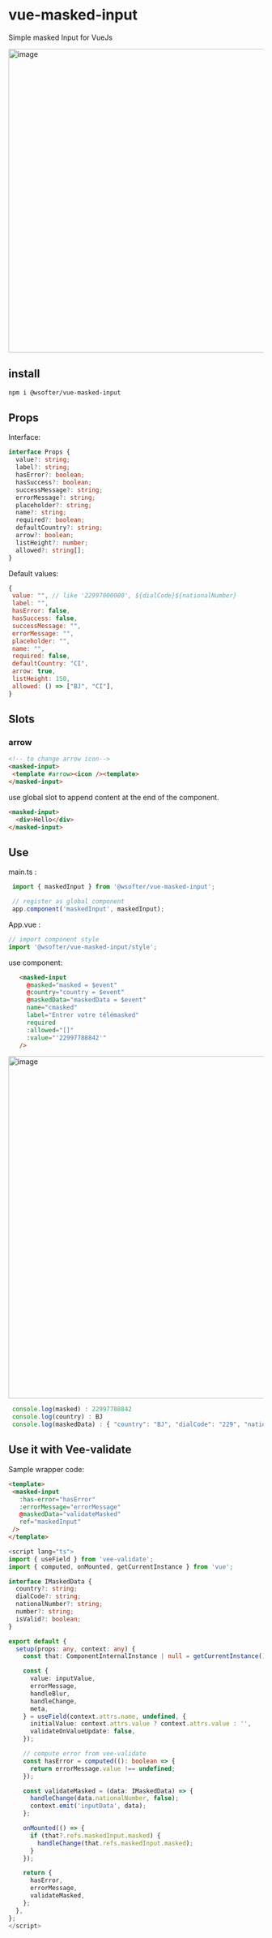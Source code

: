 # vue-masked-input

Simple masked Input for VueJs

<img width="599" alt="image" src="https://user-images.githubusercontent.com/92580505/182828046-989095ca-f6bf-420e-92fc-98fb99dab25e.png">


## install
```sh
npm i @wsofter/vue-masked-input
```


## Props
  Interface:
  ```ts
  interface Props {
    value?: string;
    label?: string;
    hasError?: boolean;
    hasSuccess?: boolean;
    successMessage?: string;
    errorMessage?: string;
    placeholder?: string;
    name?: string;
    required?: boolean;
    defaultCountry?: string;
    arrow?: boolean;
    listHeight?: number;
    allowed?: string[];
 }
  ```

 Default values:
 ```js
 {
  value: "", // like '22997000000', ${dialCode}${nationalNumber}
  label: "",
  hasError: false,
  hasSuccess: false,
  successMessage: "",
  errorMessage: "",
  placeholder: "",
  name: "",
  required: false,
  defaultCountry: "CI",
  arrow: true,
  listHeight: 150,
  allowed: () => ["BJ", "CI"],
 }
 ```

 ## Slots

 ### arrow
 ```html
 <!-- to change arrow icon-->
 <masked-input>
  <template #arrow><icon /><template>
 </masked-input>
 ```

 use global slot to append content at the end of the component.
 ```html
 <masked-input>
   <div>Hello</div>
 </masked-input>
 ```


## Use
 main.ts :
 ```js
  import { maskedInput } from '@wsofter/vue-masked-input';

  // register as global component
  app.component('maskedInput', maskedInput);
 ```
 App.vue :
 ```js
 // import component style
 import '@wsofter/vue-masked-input/style';
 ```

 use component:
 ```html
    <masked-input
      @masked="masked = $event"
      @country="country = $event"
      @maskedData="maskedData = $event"
      name="cmasked"
      label="Entrer votre télémasked"
      required
      :allowed="[]"
      :value="'22997788842'"
    />
 ```
 <img width="675" alt="image" src="https://user-images.githubusercontent.com/92580505/182823223-6be9aa4c-b4d8-4835-aaae-8b79052c0caf.png">

 ```js
  console.log(masked) : 22997788842
  console.log(country) : BJ
  console.log(maskedData) : { "country": "BJ", "dialCode": "229", "nationalNumber": "97788842", "number": "+22997788842", "isValid": true }
 ```

 ## Use it with Vee-validate

 Sample wrapper code:

 ```html
 <template>
  <masked-input
    :has-error="hasError"
    :errorMessage="errorMessage"
    @maskedData="validateMasked"
    ref="maskedInput"
  />
</template>
```
```ts
<script lang="ts">
import { useField } from 'vee-validate';
import { computed, onMounted, getCurrentInstance } from 'vue';

interface IMaskedData {
  country?: string;
  dialCode?: string;
  nationalNumber?: string;
  number?: string;
  isValid?: boolean;
}

export default {
  setup(props: any, context: any) {
    const that: ComponentInternalInstance | null = getCurrentInstance();

    const {
      value: inputValue,
      errorMessage,
      handleBlur,
      handleChange,
      meta,
    } = useField(context.attrs.name, undefined, {
      initialValue: context.attrs.value ? context.attrs.value : '',
      validateOnValueUpdate: false,
    });

    // compute error from vee-validate
    const hasError = computed((): boolean => {
      return errorMessage.value !== undefined;
    });

    const validateMasked = (data: IMaskedData) => {
      handleChange(data.nationalNumber, false);
      context.emit('inputData', data);
    };

    onMounted(() => {
      if (that?.refs.maskedInput.masked) {
        handleChange(that.refs.maskedInput.masked);
      }
    });

    return {
      hasError,
      errorMessage,
      validateMasked,
    };
  },
};
</script>
```

